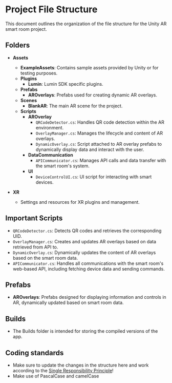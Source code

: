 # Project File Structure

This document outlines the organization of the file structure for the Unity AR smart room project.

## Folders

- **Assets**
  - **ExampleAssets**: Contains sample assets provided by Unity or for testing purposes.
  - **Plugins**
    - **Lumin**: Lumin SDK specific plugins.
  - **Prefabs**
    - **AROverlays**: Prefabs used for creating dynamic AR overlays.
  - **Scenes**
    - **BlankAR**: The main AR scene for the project.
  - **Scripts**
    - **AROverlay**
      - `QRCodeDetector.cs`: Handles QR code detection within the AR environment.
      - `OverlayManager.cs`: Manages the lifecycle and content of AR overlays.
      - `DynamicOverlay.cs`: Script attached to AR overlay prefabs to dynamically display data and interact with the user.
    - **DataCommunication**
      - `APICommunicator.cs`: Manages API calls and data transfer with the smart room's system.
    - **UI**
      - `DeviceControlUI.cs`: UI script for interacting with smart devices.

- **XR**
  - Settings and resources for XR plugins and management.

## Important Scripts

- `QRCodeDetector.cs`: Detects QR codes and retrieves the corresponding UID.
- `OverlayManager.cs`: Creates and updates AR overlays based on data retrieved from API to.
- `DynamicOverlay.cs`: Dynamically updates the content of AR overlays based on the smart room data.
- `APICommunicator.cs`: Handles all communications with the smart room's web-based API, including fetching device data and sending commands.

## Prefabs

- **AROverlays**: Prefabs designed for displaying information and controls in AR, dynamically updated based on smart room data.

## Builds

- The Builds folder is intended for storing the compiled versions of the app.

## Coding standards

- Make sure to update the changes in the structure here and work according to the [Single Responsibility Principle](https://www.geeksforgeeks.org/single-responsibility-in-solid-design-principle/)!
- Make use of PascalCase and camelCase

